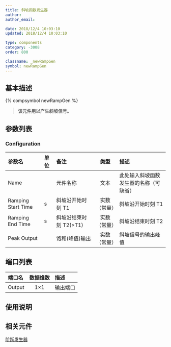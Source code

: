 ```yaml
---
title: 斜坡函数发生器
author:
author_email:

date: 2018/12/4 10:03:10
updated: 2018/12/4 10:03:10

type: components
category: -3008
order: 800

classname: _newRampGen
symbol: newRampGen
---
```


## 基本描述

{% compsymbol newRampGen %}

> **该元件用以产生斜坡信号。**

## 参数列表

### Configuration

| 参数名             | 单位 | 备注                   |     类型     | 描述                                   |
| :----------------- | :--- | :--------------------- | :----------: | :------------------------------------- |
| Name               |      | 元件名称               |     文本     | 此处输入斜坡函数发生器的名称（可缺省） |
| Ramping Start Time | s    | 斜坡沿开始时刻 T1      | 实数（常量） | 斜坡沿开始时刻 T1                      |
| Ramping End Time   | s    | 斜坡沿结束时刻 T2(>T1) | 实数（常量） | 斜坡沿结束时刻 T2                      |
| Peak Output        |      | 饱和(峰值)输出         | 实数（常量） | 斜坡信号的输出峰值                     |

## 端口列表

| 端口名 | 数据维数 | 描述     |
| :----- | :------: | :------- |
| Output |   1×1    | 输出端口 |

## 使用说明

## 相关元件

[阶跃发生器](comp_newStepGen.html)
